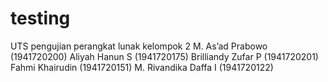 # testing
UTS pengujian perangkat lunak 
kelompok 2 
M. As’ad Prabowo (1941720200)
Aliyah Hanun S (1941720175) 
Brilliandy Zufar P (1941720201) 
Fahmi Khairudin (1941720151) 
M. Rivandika Daffa I (1941720122)
